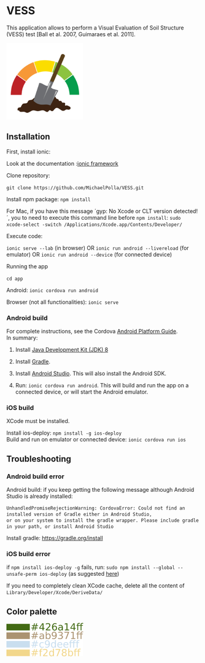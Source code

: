 <!-- markdownlint-disable MD033 -->

# VESS

This application allows to perform a Visual Evaluation of Soil Structure (VESS) test [Ball et al. 2007, Guimaraes et al. 2011].

<img src="/docs/vess-icon.png" width="200">

## Installation

First, install ionic:

Look at the documentation :[ionic framework](https://ionicframework.com/getting-started#cli)

Clone repository:

`git clone https://github.com/MichaelPolla/VESS.git`

Install npm package:
`npm install`

For Mac, if you have this message ´gyp: No Xcode or CLT version detected!´, you to need to execute this command line before `npm install`:
`sudo xcode-select -switch /Applications/Xcode.app/Contents/Developer/`

Execute code:

`ionic serve --lab` (in browser)
OR
`ionic run android --livereload` (for emulator)
OR
`ionic run android --device` (for connected device)

Running the app

`cd app`

Android: `ionic cordova run android`  
  
Browser (not all functionalities): `ionic serve`

### Android build

For complete instructions, see the Cordova [Android Platform Guide](https://cordova.apache.org/docs/en/8.x/guide/platforms/android/).  
In summary:

1. Install [Java Development Kit (JDK) 8](http://www.oracle.com/technetwork/java/javase/downloads/jdk8-downloads-2133151.html)

2. Install [Gradle](https://gradle.org/install).
3. Install [Android Studio](https://developer.android.com/studio/). This will also install the Android SDK.
4. Run: `ionic cordova run android`. This will build and run the app on a connected device, or will start the Android emulator.

### iOS build

XCode must be installed.

Install ios-deploy: `npm install -g ios-deploy`  
Build and run on emulator or connected device: `ionic cordova run ios`

## Troubleshooting

### Android build error

Android build: if you keep getting the following message although Android Studio is already installed:

```
UnhandledPromiseRejectionWarning: CordovaError: Could not find an installed version of Gradle either in Android Studio,
or on your system to install the gradle wrapper. Please include gradle
in your path, or install Android Studio
```

Install gradle: https://gradle.org/install

### iOS build error

if `npm install ios-deploy -g` fails, run: `sudo npm install --global --unsafe-perm ios-deploy` (as suggested [here](https://github.com/ios-control/ios-deploy/issues/109#issuecomment-92589783))

If you need to completely clean XCode cache, delete all the content of `Library/Developer/Xcode/DeriveData/`

## Color palette

<img src="/docs/colorApp.png" width="200px">
